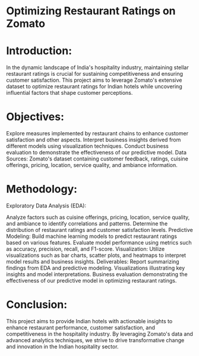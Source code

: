 # Optimizing Restaurant Ratings on Zomato

# Introduction:
In the dynamic landscape of India's hospitality industry, maintaining stellar restaurant ratings is crucial for sustaining competitiveness and ensuring customer satisfaction. This project aims to leverage Zomato's extensive dataset to optimize restaurant ratings for Indian hotels while uncovering influential factors that shape customer perceptions.

# Objectives:
Explore measures implemented by restaurant chains to enhance customer satisfaction and other aspects.
Interpret business insights derived from different models using visualization techniques.
Conduct business evaluation to demonstrate the effectiveness of our predictive model.
Data Sources:
Zomato's dataset containing customer feedback, ratings, cuisine offerings, pricing, location, service quality, and ambiance information.

# Methodology:
Exploratory Data Analysis (EDA):

Analyze factors such as cuisine offerings, pricing, location, service quality, and ambiance to identify correlations and patterns.
Determine the distribution of restaurant ratings and customer satisfaction levels.
Predictive Modeling:
Build machine learning models to predict restaurant ratings based on various features.
Evaluate model performance using metrics such as accuracy, precision, recall, and F1-score.
Visualization:
Utilize visualizations such as bar charts, scatter plots, and heatmaps to interpret model results and business insights.
Deliverables:
Report summarizing findings from EDA and predictive modeling.
Visualizations illustrating key insights and model interpretations.
Business evaluation demonstrating the effectiveness of our predictive model in optimizing restaurant ratings.

# Conclusion:
This project aims to provide Indian hotels with actionable insights to enhance restaurant performance, customer satisfaction, and competitiveness in the hospitality industry. By leveraging Zomato's data and advanced analytics techniques, we strive to drive transformative change and innovation in the Indian hospitality sector.
